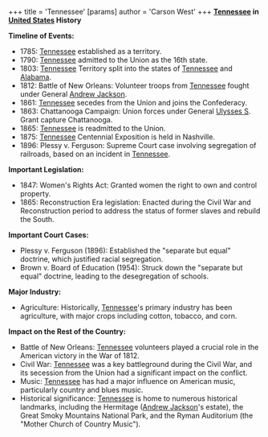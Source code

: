 +++
 title = 'Tennessee'
[params]
	author = 'Carson West'
+++
**[Tennessee](./../tennessee/) in [United States](./../united-states/) History**

**Timeline of Events:**

* 1785: [Tennessee](./../tennessee/) established as a territory.
* 1790: [Tennessee](./../tennessee/) admitted to the Union as the 16th state.
* 1803: [Tennessee](./../tennessee/) Territory split into the states of [Tennessee](./../tennessee/) and [Alabama](./../alabama/).
* 1812: Battle of New Orleans: Volunteer troops from [Tennessee](./../tennessee/) fought under General [Andrew Jackson](./../andrew-jackson/).
* 1861: [Tennessee](./../tennessee/) secedes from the Union and joins the Confederacy.
* 1863: Chattanooga Campaign: Union forces under General [Ulysses S](./../ulysses-s/). Grant capture Chattanooga.
* 1865: [Tennessee](./../tennessee/) is readmitted to the Union.
* 1875: [Tennessee](./../tennessee/) Centennial Exposition is held in Nashville.
* 1896: Plessy v. Ferguson: Supreme Court case involving segregation of railroads, based on an incident in [Tennessee](./../tennessee/).

**Important Legislation:**

* 1847: Women's Rights Act: Granted women the right to own and control property.
* 1865: Reconstruction Era legislation: Enacted during the Civil War and Reconstruction period to address the status of former slaves and rebuild the South.

**Important Court Cases:**

* Plessy v. Ferguson (1896): Established the "separate but equal" doctrine, which justified racial segregation.
* Brown v. Board of Education (1954): Struck down the "separate but equal" doctrine, leading to the desegregation of schools.

**Major Industry:**

* Agriculture: Historically, [Tennessee](./../tennessee/)'s primary industry has been agriculture, with major crops including cotton, tobacco, and corn.

**Impact on the Rest of the Country:**

* Battle of New Orleans: [Tennessee](./../tennessee/) volunteers played a crucial role in the American victory in the War of 1812.
* Civil War: [Tennessee](./../tennessee/) was a key battleground during the Civil War, and its secession from the Union had a significant impact on the conflict.
* Music: [Tennessee](./../tennessee/) has had a major influence on American music, particularly country and blues music.
* Historical significance: [Tennessee](./../tennessee/) is home to numerous historical landmarks, including the Hermitage ([Andrew Jackson](./../andrew-jackson/)'s estate), the Great Smoky Mountains National Park, and the Ryman Auditorium (the "Mother Church of Country Music").